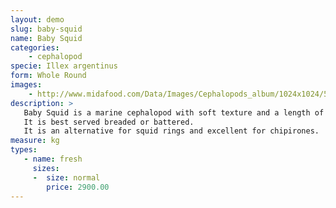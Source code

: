 ```yaml
---
layout: demo
slug: baby-squid
name: Baby Squid
categories:
    - cephalopod
specie: Illex argentinus
form: Whole Round
images:
    - http://www.midafood.com/Data/Images/Cephalopods_album/1024x1024/54acdb77e60ec196.jpg
description: >
   Baby Squid is a marine cephalopod with soft texture and a length of about 3-7 inches.
   It is best served breaded or battered.
   It is an alternative for squid rings and excellent for chipirones.
measure: kg
types:
   - name: fresh
     sizes:
     -  size: normal
        price: 2900.00
---
```

